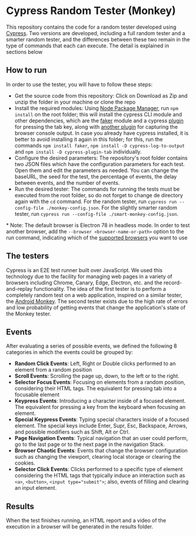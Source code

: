 # Cypress Random Tester (Monkey)
This repository contains the code for a random tester developed using [Cypress](https://www.cypress.io/). Two versions are developed, including a full random tester and a smarter random tester, and the differences between these two remain in the type of commands that each can execute. The detail is explained in sections below

## How to run
In order to use the tester, you will have to follow these steps:
- Get the source code from this repository: Click on Download as Zip and unzip the folder in your machine or clone the repo
- Install the required modules: Using [Node Package Manager](https://www.npmjs.com/), run `npm install` on the root folder; this will install the cypress CLI module and other dependencies, which are the [faker](https://www.npmjs.com/package/faker) module and a cypress [plugin](https://github.com/Bkucera/cypress-plugin-tab) for pressing the tab key, along with [another plugin](https://github.com/flotwig/cypress-log-to-output) for capturing the browser console output. In case you already have cypress installed, it is better to avoid installing it again in this folder; for this, run the commands `npm install faker`, `npm install -D cypress-log-to-output` and `npm install -D cypress-plugin-tab` individually.
- Configure the desired parameters: The repository's root folder contains two JSON files which have the configuration parameters for each test. Open them and edit the parameters as needed. You can change the baseURL, the seed for the test, the percentage of events, the delay between events, and the number of events.
- Run the desired tester: The commands for running the tests must be executed from the root folder, so do not forget to change de directory again with the `cd` command. For the random tester, run `cypress run --config-file ./monkey-config.json`. For the slightly smarter random tester, run `cypress run --config-file ./smart-monkey-config.json`. 

\* Note: The default browser is Electron 78 in headless mode. In order to test another browser, add the `--browser <browser-name-or-path>` option to the run command, indicating which of the [supported browsers](https://docs.cypress.io/guides/guides/launching-browsers.html#Browsers) you want to use

## The testers
Cypress is an E2E test runner built over JavaScript. We used this technology due to the facility for managing web pages in a variety of browsers including Chrome, Canary, Edge, Electron, etc. and the record-and-replay functionality. The idea of the first tester is to perform a completely random test on a web application, inspired on a similar tester, the [Android Monkey](https://developer.android.com/studio/test/monkey). The second tester exists due to the high rate of errors and low probability of getting events that change the application's state of the Monkey tester.

## Events
After evaluating a series of possible events, we defined the following 8 categories in which the events could be grouped by:
- **Random Click Events**:
Left, Right or Double clicks performed to an element from a random position
- **Scroll Events**:
Scrolling the page up, down, to the left or to the right.
- **Selector Focus Events**:
Focusing on elements from a random position, considering their HTML tags. The equivalent for pressing tab into a focusable element
- **Keypress Events**:
Introducing a character inside of a focused element. The equivalent for pressing a key from the keyboard when focusing an element.
- **Special Keypress Events**:
Typing special characters inside of a focused element. The special keys include Enter, Supr, Esc, Backspace, Arrows, and possible modifiers such as Shift, Alt or Ctrl.
- **Page Navigation Events**:
Typical navigation that an user could perform, go to the last page or to the next page in the navigation Stack.
- **Browser Chaotic Events**:
Events that change the browser configuration such as changing the viewport, clearing local storage or clearing the cookies.
- **Selector Click Events**:
Clicks performed to a specific type of element considering the HTML tags that typically induce an interaction such as `<a>`, `<button>`, `<input type="submit">`; also, events of filling and clearing an input element.

## Results
When the test finishes running, an HTML report and a video of the execution in a browser will be generated in the results folder.
